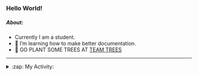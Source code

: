### Hello World!

##### About:
- Currently I am a student.
- 🌱 I’m learning how to make better documentation.
- 🌱 GO PLANT SOME TREES AT [TEAM TREES](https://teamtrees.org/)

---
<details>
  <summary>:zap: My Activity:</summary>
  
<!--START_SECTION:waka-->
![Code Time](http://img.shields.io/badge/Code%20Time-1%2C132%20hrs%204%20mins-blue)

**I'm a Night 🦉** 

```text
🌞 Morning                1199 commits        ██░░░░░░░░░░░░░░░░░░░░░░░   08.55 % 
🌆 Daytime                5145 commits        █████████░░░░░░░░░░░░░░░░   36.69 % 
🌃 Evening                4034 commits        ███████░░░░░░░░░░░░░░░░░░   28.77 % 
🌙 Night                  3644 commits        ██████░░░░░░░░░░░░░░░░░░░   25.99 % 
```
📅 **I'm Most Productive on Wednesday** 

```text
Monday                   2177 commits        ████░░░░░░░░░░░░░░░░░░░░░   15.53 % 
Tuesday                  1759 commits        ███░░░░░░░░░░░░░░░░░░░░░░   12.54 % 
Wednesday                3269 commits        ██████░░░░░░░░░░░░░░░░░░░   23.31 % 
Thursday                 1656 commits        ███░░░░░░░░░░░░░░░░░░░░░░   11.81 % 
Friday                   1352 commits        ██░░░░░░░░░░░░░░░░░░░░░░░   09.64 % 
Saturday                 1273 commits        ██░░░░░░░░░░░░░░░░░░░░░░░   09.08 % 
Sunday                   2536 commits        █████░░░░░░░░░░░░░░░░░░░░   18.09 % 
```


📊 **This Week I Spent My Time On** 

```text
🔥 Editors: 
VS Code                  2 hrs 16 mins       █████████████████████████   100.00 % 

🐱‍💻 Projects: 
discord-bot              1 hr 23 mins        ███████████████░░░░░░░░░░   61.45 % 
praise                   52 mins             ██████████░░░░░░░░░░░░░░░   38.55 % 
```


 Last Updated on 03/06/2023 03:07:52 UTC
<!--END_SECTION:waka-->
</details>
